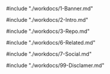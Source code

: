 #include "./workdocs/1-Banner.md"

#include "./workdocs/2-Intro.md"

#include "./workdocs/3-Repo.md"

#include "./workdocs/6-Related.md"

#include "./workdocs/7-Social.md"

#include "./workdocs/99-Disclamer.md"
